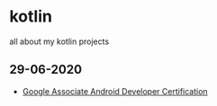# kotlin
all about my kotlin projects

## 29-06-2020
* [Google Associate Android Developer Certification](https://github.com/luisreylara/kotlin/blob/main/constanciakotlin1.png)
